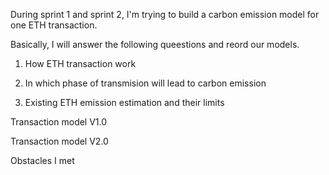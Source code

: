 During sprint 1 and sprint 2, I'm trying to build a carbon emission model for one ETH transaction.

Basically, I will answer the following queestions and reord our models.

1. How ETH transaction work

2. In which phase of transmision will lead to carbon emission

3. Existing ETH emission estimation and their limits



Transaction model V1.0

Transaction model V2.0

Obstacles I met
